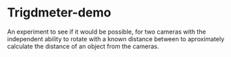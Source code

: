 # Trigdmeter-demo

An experiment to see if it would be possible, for two cameras with the independent ability to rotate with a known distance between to aproximately calculate the distance of an object from the cameras.
